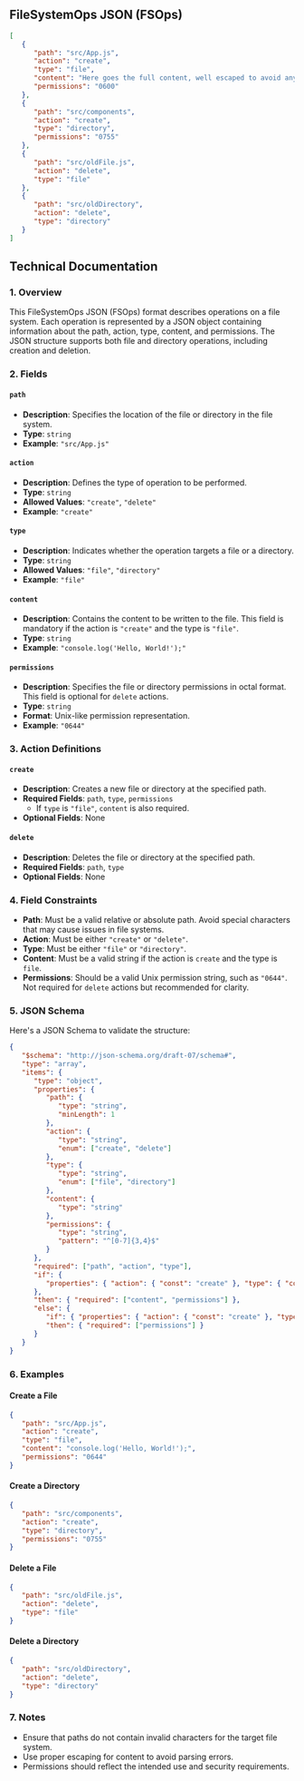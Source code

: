 
## FileSystemOps JSON (FSOps)

```json
[
   {
      "path": "src/App.js",
      "action": "create",
      "type": "file",
      "content": "Here goes the full content, well escaped to avoid any parsing error.",
      "permissions": "0600"
   },
   {
      "path": "src/components",
      "action": "create",
      "type": "directory",
      "permissions": "0755"
   },
   {
      "path": "src/oldFile.js",
      "action": "delete",
      "type": "file"
   },
   {
      "path": "src/oldDirectory",
      "action": "delete",
      "type": "directory"
   }
]
```

## Technical Documentation

### 1. Overview

This FileSystemOps JSON (FSOps) format describes operations on a file system. Each operation is represented by a JSON object containing information about the path, action, type, content, and permissions. The JSON structure supports both file and directory operations, including creation and deletion.

### 2. Fields

#### `path`

- **Description**: Specifies the location of the file or directory in the file system.
- **Type**: `string`
- **Example**: `"src/App.js"`

#### `action`

- **Description**: Defines the type of operation to be performed.
- **Type**: `string`
- **Allowed Values**: `"create"`, `"delete"`
- **Example**: `"create"`

#### `type`

- **Description**: Indicates whether the operation targets a file or a directory.
- **Type**: `string`
- **Allowed Values**: `"file"`, `"directory"`
- **Example**: `"file"`

#### `content`

- **Description**: Contains the content to be written to the file. This field is mandatory if the action is `"create"` and the type is `"file"`.
- **Type**: `string`
- **Example**: `"console.log('Hello, World!');"`

#### `permissions`

- **Description**: Specifies the file or directory permissions in octal format. This field is optional for `delete` actions.
- **Type**: `string`
- **Format**: Unix-like permission representation.
- **Example**: `"0644"`

### 3. Action Definitions

#### `create`

- **Description**: Creates a new file or directory at the specified path.
- **Required Fields**: `path`, `type`, `permissions`
    - If `type` is `"file"`, `content` is also required.
- **Optional Fields**: None

#### `delete`

- **Description**: Deletes the file or directory at the specified path.
- **Required Fields**: `path`, `type`
- **Optional Fields**: None

### 4. Field Constraints

- **Path**: Must be a valid relative or absolute path. Avoid special characters that may cause issues in file systems.
- **Action**: Must be either `"create"` or `"delete"`.
- **Type**: Must be either `"file"` or `"directory"`.
- **Content**: Must be a valid string if the action is `create` and the type is `file`.
- **Permissions**: Should be a valid Unix permission string, such as `"0644"`. Not required for `delete` actions but recommended for clarity.

### 5. JSON Schema

Here's a JSON Schema to validate the structure:

```json
{
   "$schema": "http://json-schema.org/draft-07/schema#",
   "type": "array",
   "items": {
      "type": "object",
      "properties": {
         "path": {
            "type": "string",
            "minLength": 1
         },
         "action": {
            "type": "string",
            "enum": ["create", "delete"]
         },
         "type": {
            "type": "string",
            "enum": ["file", "directory"]
         },
         "content": {
            "type": "string"
         },
         "permissions": {
            "type": "string",
            "pattern": "^[0-7]{3,4}$"
         }
      },
      "required": ["path", "action", "type"],
      "if": {
         "properties": { "action": { "const": "create" }, "type": { "const": "file" } }
      },
      "then": { "required": ["content", "permissions"] },
      "else": {
         "if": { "properties": { "action": { "const": "create" }, "type": { "const": "directory" } } },
         "then": { "required": ["permissions"] }
      }
   }
}
```

### 6. Examples

#### Create a File

```json
{
   "path": "src/App.js",
   "action": "create",
   "type": "file",
   "content": "console.log('Hello, World!');",
   "permissions": "0644"
}
```

#### Create a Directory

```json
{
   "path": "src/components",
   "action": "create",
   "type": "directory",
   "permissions": "0755"
}
```

#### Delete a File

```json
{
   "path": "src/oldFile.js",
   "action": "delete",
   "type": "file"
}
```

#### Delete a Directory

```json
{
   "path": "src/oldDirectory",
   "action": "delete",
   "type": "directory"
}
```

### 7. Notes

- Ensure that paths do not contain invalid characters for the target file system.
- Use proper escaping for content to avoid parsing errors.
- Permissions should reflect the intended use and security requirements.

